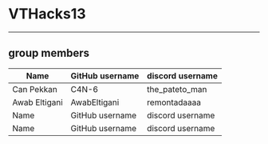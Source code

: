 # VTHacks13

---

## group members

| Name          | GitHub username | discord username |
| ------------- | --------------- | ---------------- |
| Can Pekkan    | C4N-6           | the_pateto_man   |
| Awab Eltigani | AwabEltigani    | remontadaaaa     |
| Name          | GitHub username | discord username |
| Name          | GitHub username | discord username |
